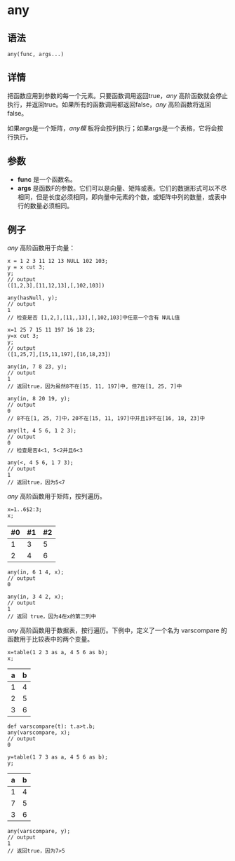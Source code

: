 # any

## 语法

`any(func, args...)`

## 详情

把函数应用到参数的每一个元素。只要函数调用返回true，*any*
高阶函数就会停止执行，并返回true。如果所有的函数调用都返回false，*any* 高阶函数将返回false。

如果args是一个矩阵，*any模* 板将会按列执行；如果args是一个表格，它将会按行执行。

## 参数

* **func** 是一个函数名。
* **args**
  是函数F的参数。它们可以是向量、矩阵或表。它们的数据形式可以不尽相同，但是长度必须相同，即向量中元素的个数，或矩阵中列的数量，或表中行的数量必须相同。

## 例子

*any* 高阶函数用于向量：

```
x = 1 2 3 11 12 13 NULL 102 103;
y = x cut 3;
y;
// output
([1,2,3],[11,12,13],[,102,103])

any(hasNull, y);
// output
1
// 检查是否 [1,2,],[11,,13],[,102,103]中任意一个含有 NULL值

x=1 25 7 15 11 197 16 18 23;
y=x cut 3;
y;
// output
([1,25,7],[15,11,197],[16,18,23])

any(in, 7 8 23, y);
// output
1
// 返回true，因为虽然8不在[15, 11, 197]中, 但7在[1, 25, 7]中

any(in, 8 20 19, y);
// output
0
// 8不在[1, 25, 7]中，20不在[15, 11, 197]中并且19不在[16, 18, 23]中

any(lt, 4 5 6, 1 2 3);
// output
0
// 检查是否4<1, 5<2并且6<3

any(<, 4 5 6, 1 7 3);
// output
1
// 返回true，因为5<7
```

*any* 高阶函数用于矩阵，按列遍历。

```
x=1..6$2:3;
x;
```

| #0 | #1 | #2 |
| --- | --- | --- |
| 1 | 3 | 5 |
| 2 | 4 | 6 |

```
any(in, 6 1 4, x);
// output
0

any(in, 3 4 2, x);
// output
1
// 返回 true，因为4在x的第二列中
```

*any* 高阶函数用于数据表，按行遍历。下例中，定义了一个名为 varscompare
的函数用于比较表中的两个变量。

```
x=table(1 2 3 as a, 4 5 6 as b);
x;
```

| a | b |
| --- | --- |
| 1 | 4 |
| 2 | 5 |
| 3 | 6 |

```
def varscompare(t): t.a>t.b;
any(varscompare, x);
// output
0

y=table(1 7 3 as a, 4 5 6 as b);
y;
```

| a | b |
| --- | --- |
| 1 | 4 |
| 7 | 5 |
| 3 | 6 |

```
any(varscompare, y);
// output
1
// 返回true，因为7>5
```

